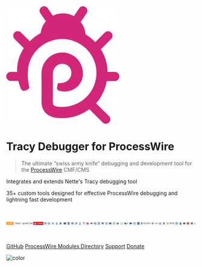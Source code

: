![logo](img/icon.svg ':no-zoom')

# Tracy Debugger for ProcessWire

> The ultimate “swiss army knife” debugging and development tool for the [ProcessWire](https://processwire.com/) CMF/CMS

Integrates and extends Nette's Tracy debugging tool

35+ custom tools designed for effective ProcessWire debugging and lightning fast development

<br />

![Tracy Debug Bar Kitchen Sink](img/debug-bar-kitchen-sink.png 'Tracy Debug Bar :no-zoom')

<br />

[GitHub](https://github.com/adrianbj/TracyDebugger)
[ProcessWire Modules Directory](https://modules.processwire.com/modules/tracy-debugger/)
[Support](https://processwire.com/talk/topic/12208-tracy-debugger/)
[Donate](donate.md)

![color](#B3F1FF)